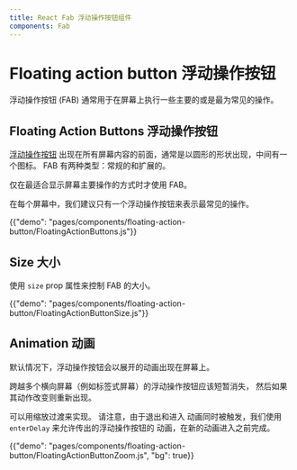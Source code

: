 ```yaml
---
title: React Fab 浮动操作按钮组件
components: Fab
---
```


# Floating action button 浮动操作按钮

<p class="description">浮动操作按钮 (FAB) 通常用于在屏幕上执行一些主要的或是最为常见的操作。</p>

## Floating Action Buttons 浮动操作按钮

[浮动操作按钮](https://material.io/design/components/buttons-floating-action-button.html) 出现在所有屏幕内容的前面，通常是以圆形的形状出现，中间有一个图标。 FAB 有两种类型：常规的和扩展的。

仅在最适合显示屏幕主要操作的方式时才使用 FAB。

在每个屏幕中，我们建议只有一个浮动操作按钮来表示最常见的操作。

{{"demo": "pages/components/floating-action-button/FloatingActionButtons.js"}}

## Size 大小

使用 `size` prop 属性来控制 FAB 的大小。

{{"demo": "pages/components/floating-action-button/FloatingActionButtonSize.js"}}

## Animation 动画

默认情况下，浮动操作按钮会以展开的动画出现在屏幕上。

跨越多个横向屏幕（例如标签式屏幕）的浮动操作按钮应该短暂消失， 然后如果其动作改变则重新出现。

可以用缩放过渡来实现。 请注意，由于退出和进入 动画同时被触发，我们使用 `enterDelay` 来允许传出的浮动操作按钮的 动画，在新的动画进入之前完成。

{{"demo": "pages/components/floating-action-button/FloatingActionButtonZoom.js", "bg": true}}

